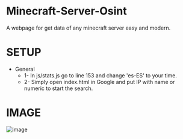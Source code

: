 # Minecraft-Server-Osint

A webpage for get data of any minecraft server easy and modern.

# SETUP
- General
  - 1- In js/stats.js go to line 153 and change 'es-ES' to your time.
  - 2- Simply open index.html in Google and put IP with name or numeric to start the search.
   
# IMAGE 
![image](https://github.com/user-attachments/assets/a44d4a94-d522-41bb-b159-de949800541f)

